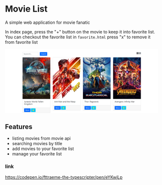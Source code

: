 # Movie List

A simple web application for movie fanatic

In index page, press the "+" button on the movie to keep it into favorite list.
You can checkout the favorite list in `favorite.html`
press "x" to remove it from favorite list

![login page](./img/movie.png)

## Features

- listing movies from movie api
- searching movies by title
- add movies to your favorite list
- manage your favorite list

### link

https://codepen.io/fttraeme-the-typescripter/pen/eYKwjLp
